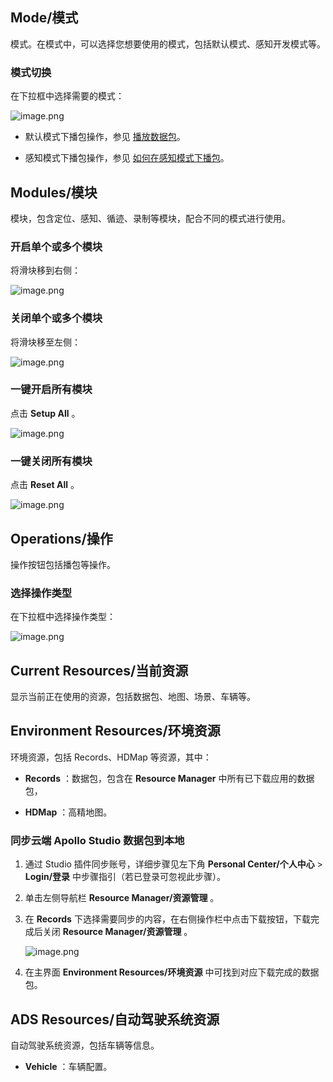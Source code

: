 ## Mode/模式

模式。在模式中，可以选择您想要使用的模式，包括默认模式、感知开发模式等。

### 模式切换

在下拉框中选择需要的模式：

![image.png](https://bce.bdstatic.com/doc/Apollo-Homepage-Document/Apollo_Doc_CN_9_0/image_92fca84.png)

- 默认模式下播包操作，参见 [播放数据包](Apollo_alpha_doc/安装说明/软件包方式/快速上手/步骤三：播放数据包.md)。

- 感知模式下播包操作，参见 [如何在感知模式下播包](<Apollo_alpha_doc/应用实践/上机实践教程/Apollo 感知实践（2.0）/如何在感知模式下播包.md>)。

## Modules/模块

模块，包含定位、感知、循迹、录制等模块，配合不同的模式进行使用。

### 开启单个或多个模块

将滑块移到右侧：

![image.png](https://bce.bdstatic.com/doc/Apollo-Homepage-Document/Apollo_Doc_CN_9_0/image_0ca8aea.png)

### 关闭单个或多个模块

将滑块移至左侧：

![image.png](https://bce.bdstatic.com/doc/Apollo-Homepage-Document/Apollo_Doc_CN_9_0/image_1143b0e.png)

### 一键开启所有模块

点击 **Setup All** 。

![image.png](https://bce.bdstatic.com/doc/Apollo-Homepage-Document/Apollo_Doc_CN_9_0/image_02bb918.png)

### 一键关闭所有模块

点击 **Reset All** 。

![image.png](https://bce.bdstatic.com/doc/Apollo-Homepage-Document/Apollo_Doc_CN_9_0/image_cad7176.png)

## Operations/操作

操作按钮包括播包等操作<!--、仿真测试、SimControl、实车自动驾驶和循迹-->。

### 选择操作类型

在下拉框中选择操作类型：

![image.png](https://bce.bdstatic.com/doc/Apollo-Homepage-Document/Apollo_Doc_CN_9_0/image_783c6d9.png)

## Current Resources/当前资源

显示当前正在使用的资源，包括数据包、地图、场景、车辆等。

## Environment Resources/环境资源

环境资源，包括 Records、HDMap 等资源，其中：

- **Records** ：数据包，包含在 **Resource Manager** 中所有已下载应用的数据包，
<!-- **Scenarios**：仿真场景，指在一定的时间和空间范围内，自动驾驶汽车与行驶环境中的其它车辆、道路、交通设施、气象条件等元素综合交互过程的一种总体动态描述。-->
- **HDMap** ：高精地图。

### 同步云端 Apollo Studio 数据包到本地

1. 通过 Studio 插件同步账号，详细步骤见左下角 **Personal Center/个人中心** > **Login/登录** 中步骤指引（若已登录可忽视此步骤）。

2. 单击左侧导航栏 **Resource Manager/资源管理** 。

3. 在 **Records** 下选择需要同步的内容，在右侧操作栏中点击下载按钮，下载完成后关闭 **Resource Manager/资源管理** 。

   ![image.png](https://bce.bdstatic.com/doc/Apollo-Homepage-Document/Apollo_Doc_CN_9_0/image_807fe72.png)

4. 在主界面 **Environment Resources/环境资源** 中可找到对应下载完成的数据包。

## ADS Resources/自动驾驶系统资源

自动驾驶系统资源，包括车辆等信息。

- **Vehicle** ：车辆配置。
<!--**V2X**：车载传感器，以车辆为中心，能够与周边车辆、设备、基站通信，从而获取实时路况、道路信息、行人信息等一系列交通信息。-->
